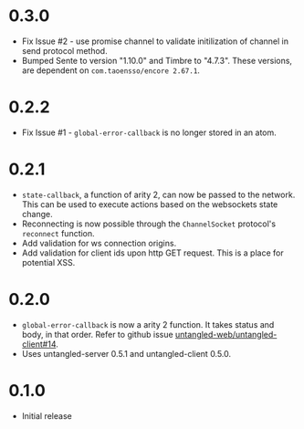 # 0.3.0
- Fix Issue #2 - use promise channel to validate initilization of channel in send protocol method.
- Bumped Sente to version "1.10.0" and Timbre to "4.7.3". These versions, are dependent on `com.taoensso/encore 2.67.1`.

# 0.2.2
- Fix Issue #1 - `global-error-callback` is no longer stored in an atom.

# 0.2.1
- `state-callback`, a function of arity 2, can now be passed to the network. This can be used to execute actions based on the websockets state change.
- Reconnecting is now possible through the `ChannelSocket` protocol's `reconnect` function.
- Add validation for ws connection origins.
- Add validation for client ids upon http GET request. This is a place for potential XSS.

# 0.2.0
- `global-error-callback` is now a arity 2 function. It takes status and body, in that order. Refer to github issue [untangled-web/untangled-client#14](https://github.com/untangled-web/untangled-client/issues/14).
- Uses untangled-server 0.5.1 and untangled-client 0.5.0.

# 0.1.0
- Initial release
